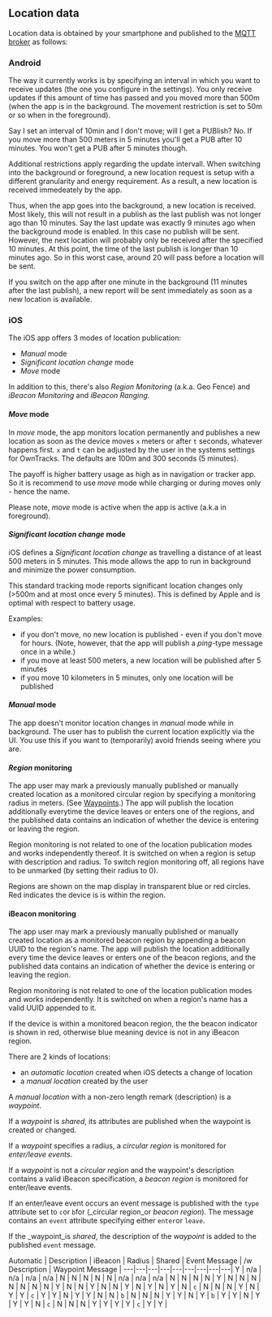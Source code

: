 ## Location data

Location data is obtained by your smartphone and published to the [MQTT broker](../guide/broker.md) as follows:

### Android

The way it currently works is by specifying an interval in which you want to receive updates (the one you configure in the settings). You only receive updates if this amount of time has passed and you moved more than 500m (when the app is in the background. The movement restriction is set to 50m or so when in the foreground).

Say I set an interval of 10min and I don't move; will I get a PUBlish? No. 
If you move more than 500 meters in 5 minutes you'll get a PUB after 10 minutes. You won't get a PUB after 5 minutes though.

Additional restrictions apply regarding the update intervall. When switching into the background or foreground, a new location request is setup with a different granularity and energy requirement. As a result, a new location is received immedeately by the app. 

Thus, when the app goes into the background, a new location is received. Most likely, this will not result in a publish as the last publish was not longer ago than 10 minutes. Say the last update was exactly 9 minutes ago when the background mode is enabled. In this case no publish will be sent. However, the next location will probably only be received after the specified 10 minutes. At this point, the time of the last publish is longer than 10 minutes ago. So in this worst case, around 20 will pass before a location will be sent. 

If you switch on the app after one minute in the background (11 minutes after the last publish), a new report will be sent immediately as soon as a new location is available. 


### iOS 

The iOS app offers 3 modes of location publication:

* _Manual_ mode
* _Significant location change_ mode
* _Move_ mode

In addition to this, there's also _Region Monitoring_ (a.k.a. Geo Fence) and _iBeacon Monitoring_ and _iBeacon Ranging_.

#### _Move_ mode 

In _move_ mode, the app monitors location permanently and publishes a new
location as soon as the device moves `x` meters or after `t` seconds, whatever
happens first. `x` and `t` can be adjusted by the user in the systems settings for
OwnTracks. The defaults are 100m and 300 seconds (5 minutes). 

The payoff is higher battery usage as high as in navigation or tracker app.
So it is recommend to use _move_ mode while charging or during moves only - hence the name.

Please note, _move_ mode is active when the app is active (a.k.a in foreground).

#### _Significant location change_ mode

iOS defines a _Significant location change_ as travelling a distance of at least
500 meters in 5 minutes.  This mode allows the app to run in background and
minimize the power consumption.

This standard tracking mode reports significant location changes only (>500m
and at most once every 5 minutes).  This is defined by Apple and is optimal
with respect to battery usage.

Examples:

* if you don't move, no new location is published - even if you don't move for hours. (Note, however, that the app will publish a _ping_-type message once in a while.)
* if you move at least 500 meters, a new location will be published after 5 minutes
* if you move 10 kilometers in 5 minutes, only one location will be published


#### _Manual_ mode

The app doesn't monitor location changes in _manual_ mode while in background.
The user has to publish the current location explicitly via the UI. You use this if
you want to (temporarily) avoid friends seeing where you are.

#### _Region_ monitoring

The app user may mark a previously manually published or manually created 
location as a monitored circular region by specifying a monitoring radius in meters. (See [Waypoints](waypoints.md).)
The app will publish the location
additionally everytime the device leaves or enters one of the regions, and the
published data contains an indication of whether the device is entering or
leaving the region.

Region monitoring is not related to one of the location publication modes and
works independently thereof. It is switched on when a region is setup with description
and radius. To switch region monitoring off, all regions have to be 
unmarked (by setting their radius to 0).

Regions are shown on the map display in transparent blue or red circles. Red
indicates the device is is within the region.

#### iBeacon monitoring

The app user may mark a previously manually published or manually created location
as a monitored beacon region by appending a beacon UUID to the region's name.
The app will publish the location
additionally every time the device leaves or enters one of the beacon regions, and the
published data contains an indication of whether the device is entering or
leaving the region.

Region monitoring is not related to one of the location publication modes and
works independently. It is switched on when a region's name has a valid UUID
appended to it.

If the device is within a monitored beacon region, the the beacon indicator
is shown in red, otherwise blue meaning device is not in any iBeacon region.

There are 2 kinds of locations:

* an _automatic location_ created when iOS detects a change of location
* a _manual location_ created by the user

A _manual location_ with a non-zero length remark (description) is a _waypoint_.

If a _waypoint_ is _shared_, its attributes are published when the waypoint is created or changed.

If a _waypoint_ specifies a radius, a _circular region_ is monitored for _enter/leave events_.

If a _waypoint_ is not a _circular region_ and the waypoint's description contains a valid iBeacon specification, a _beacon region_ is monitored for enter/leave events.

If an enter/leave event occurs an event message is published with the `type` attribute set to `c`or `b`for (_circular region_or _beacon region_). The message contains an `event` attribute specifying either `enter`or `leave`.

If the _waypoint_is _shared_, the description of the _waypoint_ is added to the published `event` message.

Automatic | Description | iBeacon | Radius | Shared | Event Message | /w Description | Waypoint Message | 
---|---|---|---|---|---|---|---|---|
Y | n/a |  n/a |  n/a |  n/a | N | N | N |
N | N   | n/a |   n/a |  n/a | N | N | N |
N | Y | N | N | N | N | N | N |
N | Y | N | N | Y | N | N | Y |
N | Y | N | Y | N | `c` | N | N |
N | Y | N | Y | Y | `c` | Y | Y |
N | Y | Y | N | N | `b` | N | N |
N | Y | Y | N | Y | `b` | Y | Y |
N | Y | Y | Y | N | `c` | N | N |
N | Y | Y | Y | Y | `c` | Y | Y |
